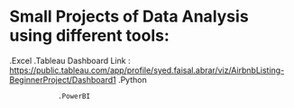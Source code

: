 # Small Projects of Data Analysis using different tools:
.Excel
                 .Tableau Dashboard 
  Link : https://public.tableau.com/app/profile/syed.faisal.abrar/viz/AirbnbListing-BeginnerProject/Dashboard1
                .Python

                .PowerBI
